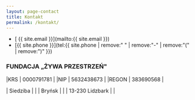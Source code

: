 ```yaml
---
layout: page-contact
title: Kontakt
permalink: /kontakt/
---
```


* [<span class="icon-mail"> {{ site.email }}</span>](mailto:{{ site.email }})
* [<span class="icon-phone">{{ site.phone }}</span>](tel:{{ site.phone | remove:" " | remove:"-" | remove:"(" | remove:")" }})

### FUNDACJA „ŻYWA PRZESTRZEŃ"

|KRS   |  0000791781    |
|NIP   | 5632438673     |
|REGON | 383690568 |


| <span class="icon-location">Siedziba</span>    | |
| Bryńsk  |  |
| 13-230 Lidzbark | |
